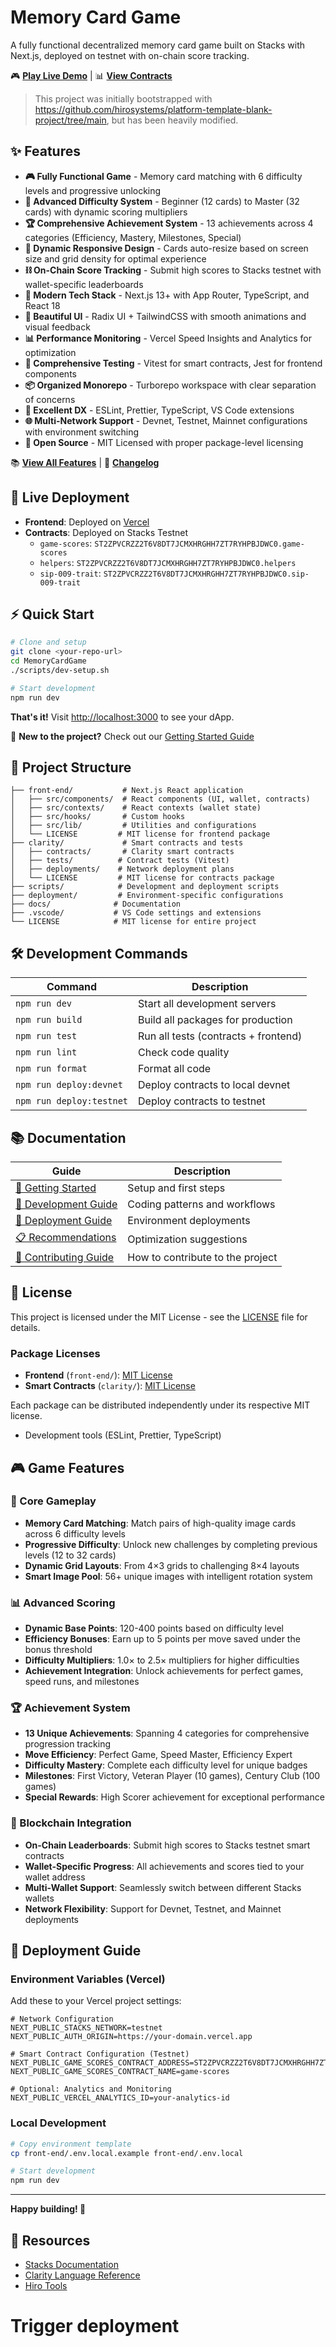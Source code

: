 # Memory Card Game

A fully functional decentralized memory card game built on Stacks with Next.js, deployed on testnet with on-chain score tracking.

🎮 **[Play Live Demo](https://memory-card-game-git-main-peters-projects-f3199619.vercel.app)** | 📊 **[View Contracts](https://explorer.stacks.co/?chain=testnet)**

> This project was initially bootstrapped with https://github.com/hirosystems/platform-template-blank-project/tree/main, but has been heavily modified.

## ✨ Features

- **🎮 Fully Functional Game** - Memory card matching with 6 difficulty levels and progressive unlocking
- **🎯 Advanced Difficulty System** - Beginner (12 cards) to Master (32 cards) with dynamic scoring multipliers
- **🏆 Comprehensive Achievement System** - 13 achievements across 4 categories (Efficiency, Mastery, Milestones, Special)
- **📱 Dynamic Responsive Design** - Cards auto-resize based on screen size and grid density for optimal experience
- **⛓️ On-Chain Score Tracking** - Submit high scores to Stacks testnet with wallet-specific leaderboards
- **🚀 Modern Tech Stack** - Next.js 13+ with App Router, TypeScript, and React 18
- **🎨 Beautiful UI** - Radix UI + TailwindCSS with smooth animations and visual feedback
- **📊 Performance Monitoring** - Vercel Speed Insights and Analytics for optimization
- **🧪 Comprehensive Testing** - Vitest for smart contracts, Jest for frontend components
- **📦 Organized Monorepo** - Turborepo workspace with clear separation of concerns
- **🔧 Excellent DX** - ESLint, Prettier, TypeScript, VS Code extensions
- **🌐 Multi-Network Support** - Devnet, Testnet, Mainnet configurations with environment switching
- **📜 Open Source** - MIT Licensed with proper package-level licensing

📚 **[View All Features](./FEATURES.md)** | 📝 **[Changelog](./CHANGELOG.md)**

## 🎯 Live Deployment

- **Frontend**: Deployed on [Vercel](https://memory-card-game-git-main-peters-projects-f3199619.vercel.app)
- **Contracts**: Deployed on Stacks Testnet
  - `game-scores`: `ST2ZPVCRZZ2T6V8DT7JCMXHRGHH7ZT7RYHPBJDWC0.game-scores`
  - `helpers`: `ST2ZPVCRZZ2T6V8DT7JCMXHRGHH7ZT7RYHPBJDWC0.helpers`
  - `sip-009-trait`: `ST2ZPVCRZZ2T6V8DT7JCMXHRGHH7ZT7RYHPBJDWC0.sip-009-trait`

## ⚡ Quick Start

```bash
# Clone and setup
git clone <your-repo-url>
cd MemoryCardGame
./scripts/dev-setup.sh

# Start development
npm run dev
```

**That's it!** Visit [http://localhost:3000](http://localhost:3000) to see your dApp.

📖 **New to the project?** Check out our [Getting Started Guide](./docs/GETTING_STARTED.md)

## 📁 Project Structure

```
├── front-end/           # Next.js React application
│   ├── src/components/  # React components (UI, wallet, contracts)
│   ├── src/contexts/    # React contexts (wallet state)
│   ├── src/hooks/       # Custom hooks
│   ├── src/lib/         # Utilities and configurations
│   └── LICENSE         # MIT license for frontend package
├── clarity/             # Smart contracts and tests
│   ├── contracts/       # Clarity smart contracts
│   ├── tests/          # Contract tests (Vitest)
│   ├── deployments/    # Network deployment plans
│   └── LICENSE         # MIT license for contracts package
├── scripts/            # Development and deployment scripts
├── deployment/         # Environment-specific configurations
├── docs/              # Documentation
├── .vscode/           # VS Code settings and extensions
└── LICENSE            # MIT license for entire project
```

## 🛠️ Development Commands

| Command                  | Description                          |
| ------------------------ | ------------------------------------ |
| `npm run dev`            | Start all development servers        |
| `npm run build`          | Build all packages for production    |
| `npm run test`           | Run all tests (contracts + frontend) |
| `npm run lint`           | Check code quality                   |
| `npm run format`         | Format all code                      |
| `npm run deploy:devnet`  | Deploy contracts to local devnet     |
| `npm run deploy:testnet` | Deploy contracts to testnet          |

## 📚 Documentation

| Guide                                           | Description                   |
| ----------------------------------------------- | ----------------------------- |
| [🚀 Getting Started](./docs/GETTING_STARTED.md) | Setup and first steps         |
| [🔨 Development Guide](./docs/DEVELOPMENT.md)   | Coding patterns and workflows |
| [🚀 Deployment Guide](./deployment/README.md)   | Environment deployments       |
| [📋 Recommendations](./docs/RECOMMENDATIONS.md) | Optimization suggestions      |
| [🤝 Contributing Guide](./CONTRIBUTING.md)      | How to contribute to the project |

## 📜 License

This project is licensed under the MIT License - see the [LICENSE](LICENSE) file for details.

### Package Licenses

- **Frontend** (`front-end/`): [MIT License](front-end/LICENSE)
- **Smart Contracts** (`clarity/`): [MIT License](clarity/LICENSE)

Each package can be distributed independently under its respective MIT license.

- Development tools (ESLint, Prettier, TypeScript)

## 🎮 Game Features

### 🎯 Core Gameplay
- **Memory Card Matching**: Match pairs of high-quality image cards across 6 difficulty levels
- **Progressive Difficulty**: Unlock new challenges by completing previous levels (12 to 32 cards)
- **Dynamic Grid Layouts**: From 4×3 grids to challenging 8×4 layouts
- **Smart Image Pool**: 56+ unique images with intelligent rotation system

### 📊 Advanced Scoring
- **Dynamic Base Points**: 120-400 points based on difficulty level
- **Efficiency Bonuses**: Earn up to 5 points per move saved under the bonus threshold
- **Difficulty Multipliers**: 1.0× to 2.5× multipliers for higher difficulties
- **Achievement Integration**: Unlock achievements for perfect games, speed runs, and milestones

### 🏆 Achievement System
- **13 Unique Achievements**: Spanning 4 categories for comprehensive progression tracking
- **Move Efficiency**: Perfect Game, Speed Master, Efficiency Expert
- **Difficulty Mastery**: Complete each difficulty level for unique badges
- **Milestones**: First Victory, Veteran Player (10 games), Century Club (100 games)
- **Special Rewards**: High Scorer achievement for exceptional performance

### 🔗 Blockchain Integration
- **On-Chain Leaderboards**: Submit high scores to Stacks testnet smart contracts
- **Wallet-Specific Progress**: All achievements and scores tied to your wallet address
- **Multi-Wallet Support**: Seamlessly switch between different Stacks wallets
- **Network Flexibility**: Support for Devnet, Testnet, and Mainnet deployments

## 🚀 Deployment Guide

### Environment Variables (Vercel)

Add these to your Vercel project settings:

```env
# Network Configuration
NEXT_PUBLIC_STACKS_NETWORK=testnet
NEXT_PUBLIC_AUTH_ORIGIN=https://your-domain.vercel.app

# Smart Contract Configuration (Testnet)
NEXT_PUBLIC_GAME_SCORES_CONTRACT_ADDRESS=ST2ZPVCRZZ2T6V8DT7JCMXHRGHH7ZT7RYHPBJDWC0
NEXT_PUBLIC_GAME_SCORES_CONTRACT_NAME=game-scores

# Optional: Analytics and Monitoring
NEXT_PUBLIC_VERCEL_ANALYTICS_ID=your-analytics-id
```

### Local Development

```bash
# Copy environment template
cp front-end/.env.local.example front-end/.env.local

# Start development
npm run dev
```

---

**Happy building! 🎉**

## 📖 Resources

- [Stacks Documentation](https://docs.stacks.co)
- [Clarity Language Reference](https://docs.stacks.co/clarity/)
- [Hiro Tools](https://docs.hiro.so)
# Trigger deployment
